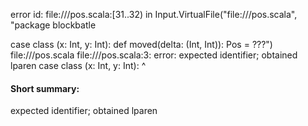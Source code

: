 error id: file://<WORKSPACE>/pos.scala:[31..32) in Input.VirtualFile("file://<WORKSPACE>/pos.scala", "package blockbatle

case class (x: Int, y: Int):
    def moved(delta: (Int, Int)): Pos = ???")
file://<WORKSPACE>/pos.scala
file://<WORKSPACE>/pos.scala:3: error: expected identifier; obtained lparen
case class (x: Int, y: Int):
           ^
#### Short summary: 

expected identifier; obtained lparen